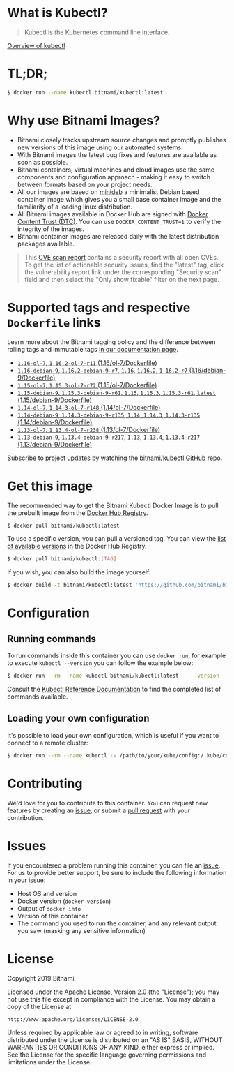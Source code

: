 
# What is Kubectl?

> Kubectl is the Kubernetes command line interface.

[Overview of kubectl](https://kubernetes.io/docs/reference/kubectl/overview/)

# TL;DR;

```bash
$ docker run --name kubectl bitnami/kubectl:latest
```

# Why use Bitnami Images?

* Bitnami closely tracks upstream source changes and promptly publishes new versions of this image using our automated systems.
* With Bitnami images the latest bug fixes and features are available as soon as possible.
* Bitnami containers, virtual machines and cloud images use the same components and configuration approach - making it easy to switch between formats based on your project needs.
* All our images are based on [minideb](https://github.com/bitnami/minideb) a minimalist Debian based container image which gives you a small base container image and the familiarity of a leading linux distribution.
* All Bitnami images available in Docker Hub are signed with [Docker Content Trust (DTC)](https://docs.docker.com/engine/security/trust/content_trust/). You can use `DOCKER_CONTENT_TRUST=1` to verify the integrity of the images.
* Bitnami container images are released daily with the latest distribution packages available.


> This [CVE scan report](https://quay.io/repository/bitnami/kubectl?tab=tags) contains a security report with all open CVEs. To get the list of actionable security issues, find the "latest" tag, click the vulnerability report link under the corresponding "Security scan" field and then select the "Only show fixable" filter on the next page.

# Supported tags and respective `Dockerfile` links

Learn more about the Bitnami tagging policy and the difference between rolling tags and immutable tags [in our documentation page](https://docs.bitnami.com/containers/how-to/understand-rolling-tags-containers/).


* [`1.16-ol-7`, `1.16.2-ol-7-r11` (1.16/ol-7/Dockerfile)](https://github.com/bitnami/bitnami-docker-kubectl/blob/1.16.2-ol-7-r11/1.16/ol-7/Dockerfile)
* [`1.16-debian-9`, `1.16.2-debian-9-r7`, `1.16`, `1.16.2`, `1.16.2-r7` (1.16/debian-9/Dockerfile)](https://github.com/bitnami/bitnami-docker-kubectl/blob/1.16.2-debian-9-r7/1.16/debian-9/Dockerfile)
* [`1.15-ol-7`, `1.15.3-ol-7-r72` (1.15/ol-7/Dockerfile)](https://github.com/bitnami/bitnami-docker-kubectl/blob/1.15.3-ol-7-r72/1.15/ol-7/Dockerfile)
* [`1.15-debian-9`, `1.15.3-debian-9-r61`, `1.15`, `1.15.3`, `1.15.3-r61`, `latest` (1.15/debian-9/Dockerfile)](https://github.com/bitnami/bitnami-docker-kubectl/blob/1.15.3-debian-9-r61/1.15/debian-9/Dockerfile)
* [`1.14-ol-7`, `1.14.3-ol-7-r148` (1.14/ol-7/Dockerfile)](https://github.com/bitnami/bitnami-docker-kubectl/blob/1.14.3-ol-7-r148/1.14/ol-7/Dockerfile)
* [`1.14-debian-9`, `1.14.3-debian-9-r135`, `1.14`, `1.14.3`, `1.14.3-r135` (1.14/debian-9/Dockerfile)](https://github.com/bitnami/bitnami-docker-kubectl/blob/1.14.3-debian-9-r135/1.14/debian-9/Dockerfile)
* [`1.13-ol-7`, `1.13.4-ol-7-r238` (1.13/ol-7/Dockerfile)](https://github.com/bitnami/bitnami-docker-kubectl/blob/1.13.4-ol-7-r238/1.13/ol-7/Dockerfile)
* [`1.13-debian-9`, `1.13.4-debian-9-r217`, `1.13`, `1.13.4`, `1.13.4-r217` (1.13/debian-9/Dockerfile)](https://github.com/bitnami/bitnami-docker-kubectl/blob/1.13.4-debian-9-r217/1.13/debian-9/Dockerfile)

Subscribe to project updates by watching the [bitnami/kubectl GitHub repo](https://github.com/bitnami/bitnami-docker-kubectl).

# Get this image

The recommended way to get the Bitnami Kubectl Docker Image is to pull the prebuilt image from the [Docker Hub Registry](https://hub.docker.com/r/bitnami/kubectl).

```bash
$ docker pull bitnami/kubectl:latest
```

To use a specific version, you can pull a versioned tag. You can view the [list of available versions](https://hub.docker.com/r/bitnami/kubectl/tags/) in the Docker Hub Registry.

```bash
$ docker pull bitnami/kubectl:[TAG]
```

If you wish, you can also build the image yourself.

```bash
$ docker build -t bitnami/kubectl:latest 'https://github.com/bitnami/bitnami-docker-kubectl.git#master:1.15/debian-9'
```

# Configuration

## Running commands

To run commands inside this container you can use `docker run`, for example to execute `kubectl --version` you can follow the example below:

```bash
$ docker run --rm --name kubectl bitnami/kubectl:latest -- --version
```

Consult the [Kubectl Reference Documentation](https://kubernetes.io/docs/reference/generated/kubectl/kubectl-commands) to find the completed list of commands available.

## Loading your own configuration

It's possible to load your own configuration, which is useful if you want to connect to a remote cluster:

```bash
$ docker run --rm --name kubectl -v /path/to/your/kube/config:/.kube/config bitnami/kubectl:latest
```

# Contributing

We'd love for you to contribute to this container. You can request new features by creating an [issue](https://github.com/bitnami/bitnami-docker-kubectl/issues), or submit a [pull request](https://github.com/bitnami/bitnami-docker-kubectl/pulls) with your contribution.

# Issues

If you encountered a problem running this container, you can file an [issue](https://github.com/bitnami/bitnami-docker-kubectl/issues). For us to provide better support, be sure to include the following information in your issue:

- Host OS and version
- Docker version (`docker version`)
- Output of `docker info`
- Version of this container
- The command you used to run the container, and any relevant output you saw (masking any sensitive information)

# License

Copyright 2019 Bitnami

Licensed under the Apache License, Version 2.0 (the "License");
you may not use this file except in compliance with the License.
You may obtain a copy of the License at

    http://www.apache.org/licenses/LICENSE-2.0

Unless required by applicable law or agreed to in writing, software
distributed under the License is distributed on an "AS IS" BASIS,
WITHOUT WARRANTIES OR CONDITIONS OF ANY KIND, either express or implied.
See the License for the specific language governing permissions and
limitations under the License.
